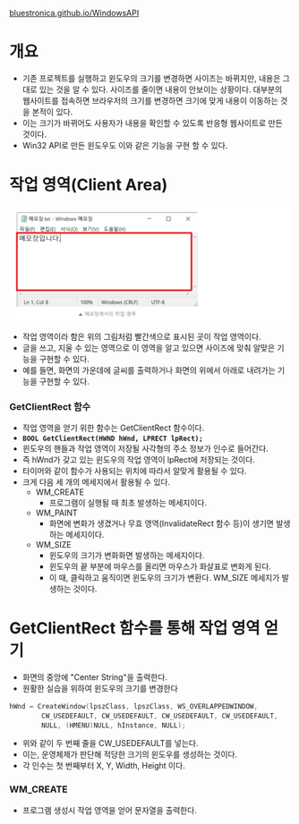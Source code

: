 [bluestronica.github.io/WindowsAPI](https://bluestronica.github.io/WindowsAPI)

# 개요
- 기존 프로젝트를 실행하고 윈도우의 크기를 변경하면 사이즈는 바뀌지만, 내용은 그대로 있는 것을 알 수 있다. 사이즈를 줄이면 내용이 안보이는 상황이다. 대부분의 웹사이트를 접속하면 브라우저의 크기를 변경하면 크기에 맞게 내용이 이동하는 것을 본적이 있다. 
- 이는 크기가 바뀌어도 사용자가 내용을 확인할 수 있도록 반응형 웹사이트로 만든 것이다.
- Win32 API로 만든 윈도우도 이와 같은 기능을 구현 할 수 있다.


# 작업 영역(Client Area)

![img](Img/memo.png)

- 작업 영역이라 함은 위의 그림처럼 빨간색으로 표시된 곳이 작업 영역이다.
- 글을 쓰고, 지울 수 있는 영역으로 이 영역을 알고 있으면 사이즈에 맞춰 알맞은 기능을 구현할 수 있다.
- 예를 들면, 화면의 가운데에 글씨를 출력하거나 화면의 위에서 아래로 내려가는 기능을 구현할 수 있다.

### GetClientRect 함수
- 작업 영역을 얻기 위한 함수는 GetClientRect 함수이다.
- **`BOOL GetClientRect(HWND hWnd, LPRECT lpRect);`**
- 윈도우의 핸들과 작업 영역이 저장될 사각형의 주소 정보가 인수로 들어간다.
- 즉 hWnd가 갖고 있는 윈도우의 작업 영역이 lpRect에 저장되는 것이다.
- 타이머와 같이 함수가 사용되는 위치에 따라서 알맞게 활용될 수 있다.
- 크게 다음 세 개의 메세지에서 활용될 수 있다.
  - WM_CREATE
    - 프로그램이 실행될 때 최초 발생하는 메세지이다.    
  - WM_PAINT
    - 화면에 변화가 생겼거나 무효 영역(InvalidateRect 함수 등)이 생기면 발생하는 메세지이다.
  - WM_SIZE
    - 윈도우의 크기가 변화화면 발생하는 메세지이다.
    - 윈도우의 끝 부분에 마우스를 올리면 마우스가 화살표로 변화게 된다. 
    - 이 때, 클릭하고 움직이면 윈도우의 크기가 변환다. WM_SIZE 메세지가 발생하는 것이다.


# GetClientRect 함수를 통해 작업 영역 얻기
- 화면의 중앙에 "Center String"을 출력한다. 
- 원활한 실습을 위하여 윈도우의 크기를 변경한다
```c
hWnd = CreateWindow(lpszClass, lpszClass, WS_OVERLAPPEDWINDOW,
		CW_USEDEFAULT, CW_USEDEFAULT, CW_USEDEFAULT, CW_USEDEFAULT,
		NULL, (HMENU)NULL, hInstance, NULL);
```
- 위와 같이 두 번째 줄을 CW_USEDEFAULT를 넣는다.
- 이는, 운영체제가 판단해 적당한 크기의 윈도우를 생성하는 것이다.
- 각 인수는 첫 번째부터 X, Y, Width, Height 이다.

### WM_CREATE
- 프로그램 생성시 작업 영역을 얻어 문자열을 출력한다.
```c

```
























